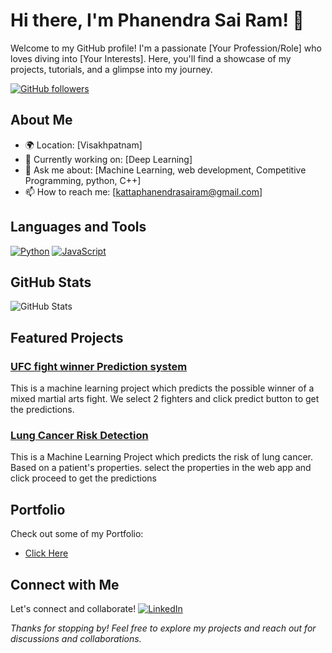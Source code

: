 <!-- Title -->
# Hi there, I'm Phanendra Sai Ram! 👋

<!-- Introduction -->
Welcome to my GitHub profile! I'm a passionate [Your Profession/Role] who loves diving into [Your Interests]. Here, you'll find a showcase of my projects, tutorials, and a glimpse into my journey.

<!-- Badges (GitHub Stats, Social Media) -->
[![GitHub followers](https://img.shields.io/github/followers/heisenberg3376?label=Follow&style=social)](https://github.com/heisenberg3376)
<!--[![Twitter Follow](https://img.shields.io/twitter/follow/YourTwitterHandle?style=social)](https://twitter.com/YourTwitterHandle)-->
<!-- Add more badges for other social media profiles -->

<!-- About Me -->
## About Me
- 🌍 Location: [Visakhpatnam]
- 💼 Currently working on: [Deep Learning]
- 💬 Ask me about: [Machine Learning, web development, Competitive Programming, python, C++]
- 📫 How to reach me: [kattaphanendrasairam@gmail.com]

<!-- Languages and Tools -->
## Languages and Tools
[![Python](https://img.shields.io/badge/-Python-3776AB?style=flat-square&logo=python&logoColor=white)]()
[![JavaScript](https://img.shields.io/badge/-JavaScript-F7DF1E?style=flat-square&logo=javascript&logoColor=black)]()

<!-- Add more badges for languages, tools, and frameworks -->

<!-- GitHub Stats -->
## GitHub Stats
![GitHub Stats](https://github-readme-stats.vercel.app/api?username=heisenberg3376&show_icons=true&theme=dracula)

<!-- Featured Projects -->
## Featured Projects
### [UFC fight winner Prediction system](https://github.com/heisenberg3376/UFC-fight-winner-Prediction-System)
This is a machine learning project which predicts the possible winner of a mixed martial arts fight. We select 2 fighters and click predict button to get the predictions.

### [Lung Cancer Risk Detection](https://github.com/heisenberg3376/Lung-Cancer-Risk-Detection-System)
This is a Machine Learning Project which predicts the risk of lung cancer. Based on a patient's properties. select the properties in the web app and click proceed to get the predictions

<!-- Blogs and Tutorials -->
## Portfolio
Check out some of my Portfolio:
- [Click Here](heisenberg3376.github.io/PhanendraPortfolio.github.io/)


<!-- Connect with Me -->
## Connect with Me
Let's connect and collaborate!
[![LinkedIn](https://img.shields.io/badge/-LinkedIn-0077B5?style=flat-square&logo=linkedin)](https://www.linkedin.com/in/phanendra-sai-ram-505313226/)

<!-- Footer -->
_Thanks for stopping by! Feel free to explore my projects and reach out for discussions and collaborations._

